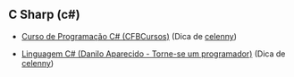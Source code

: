 ## C Sharp (c#)

- [Curso de Programação C# (CFBCursos)](https://www.youtube.com/playlist?list=PLx4x_zx8csUglgKTmgfVFEhWWBQCasNGi) (Dica de [celenny](https://github.com/celenny))

- [Linguagem C# (Danilo Aparecido - Torne-se um programador)](https://www.youtube.com/playlist?list=PLEdPHGYbHhlcxWx-_LrVVYZ2RRdqltums) (Dica de [celenny](https://github.com/celenny))
